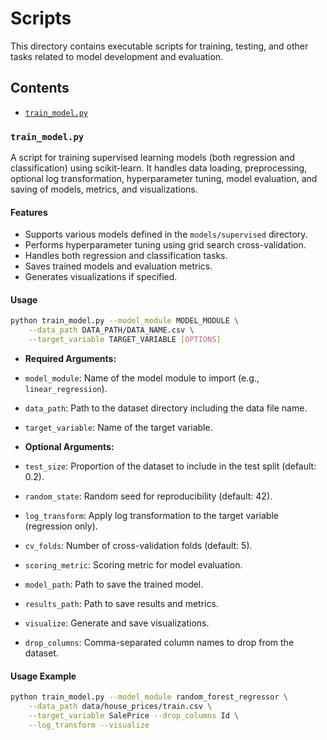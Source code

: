 ﻿# Scripts

This directory contains executable scripts for training, testing, and other tasks related to model development and evaluation.

## Contents

- [`train_model.py`](#train_modelpy)

### `train_model.py`

A script for training supervised learning models (both regression and classification) using scikit-learn. It handles data loading, preprocessing, optional log transformation, hyperparameter tuning, model evaluation, and saving of models, metrics, and visualizations.

#### Features

- Supports various models defined in the `models/supervised` directory.
- Performs hyperparameter tuning using grid search cross-validation.
- Handles both regression and classification tasks.
- Saves trained models and evaluation metrics.
- Generates visualizations if specified.

#### Usage

```bash
python train_model.py --model_module MODEL_MODULE \
    --data_path DATA_PATH/DATA_NAME.csv \
    --target_variable TARGET_VARIABLE [OPTIONS]

```

- **Required Arguments:**
- `model_module`: Name of the model module to import (e.g., `linear_regression`).
- `data_path`: Path to the dataset directory including the data file name.
- `target_variable`: Name of the target variable.

- **Optional Arguments:**
- `test_size`: Proportion of the dataset to include in the test split (default: 0.2).
- `random_state`: Random seed for reproducibility (default: 42).
- `log_transform`: Apply log transformation to the target variable (regression only).
- `cv_folds`: Number of cross-validation folds (default: 5).
- `scoring_metric`: Scoring metric for model evaluation.
- `model_path`: Path to save the trained model.
- `results_path`: Path to save results and metrics.
- `visualize`: Generate and save visualizations.
- `drop_columns`: Comma-separated column names to drop from the dataset.

#### Usage Example

```bash
python train_model.py --model_module random_forest_regressor \
    --data_path data/house_prices/train.csv \
    --target_variable SalePrice --drop_columns Id \
    --log_transform --visualize
```
